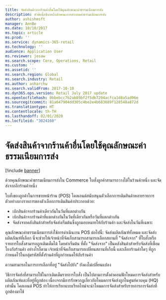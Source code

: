 ```yaml
---
title: จัดส่งสินค้าจากร้านค้าอื่นโดยใช้คุณลักษณะค่าธรรมเนียมการส่ง
description: หัวข้อนี้อธิบายถึงลักษณะการทำงานค่าธรรมเนียมการส่ง
author: ashishmsft
manager: AnnBe
ms.date: 10/10/2017
ms.topic: article
ms.prod: ''
ms.service: dynamics-365-retail
ms.technology: ''
audience: Application User
ms.reviewer: josaw
ms.search.scope: Core, Operations, Retail
ms.custom: ''
ms.assetid: ''
ms.search.region: Global
ms.search.industry: Retail
ms.author: asharchw
ms.search.validFrom: 2017-10-10
ms.dyn365.ops.version: Retail July 2017 update
ms.openlocfilehash: 0bbebcc7b2ab89bf2f5db7294acfca1d8a5ad96e
ms.sourcegitcommit: 81a647904dd305c4be2e4b683689f128548a872d
ms.translationtype: HT
ms.contentlocale: th-TH
ms.lasthandoff: 02/01/2020
ms.locfileid: "3024160"
---
```

# <a name="ship-orders-from-another-store-by-using-the-charge-send-feature"></a>จัดส่งสินค้าจากร้านค้าอื่นโดยใช้คุณลักษณะค่าธรรมเนียมการส่ง

[!include [banner](includes/banner.md)]

ด้วยคุณลักษณะค่าธรรมเนียมการส่งใน Commerce ใบสั่งลูกค้าสามารถวางได้ในร้านค้าหนึ่ง และจัดส่งจากอีกร้านค้าหนึ่ง

ใบสั่งของลูกค้าในการขายหน้าร้าน (POS) ไคลเอนต์สนับสนุนตัวเลือกการเติมสินค้าหลายรายการ ตัวอย่างบางรายการของตัวเลือกการเติมสินค้าประกอบด้วย:

- เบิกสินค้าจากร้านค้าเดียวกันในวันที่แตกต่างกัน
- เบิกสินค้าจากร้านค้าที่แตกต่างกันในวันที่เดียวกันหรือวันที่แตกต่างกัน
- จัดส่งจากคลังสินค้าสำหรับจัดส่งเริ่มต้นซึ่งถูกมอบหมายให้กับร้านค้า และจัดส่งในวันที่เฉพาะ

คุณลักษณะค่าธรรมเนียมการส่งใช้การดำเนินงาน POS ต่อไปนี้: จัดส่งผลิตภัณฑ์ทั้งหมด และจัดส่งผลิตภัณฑ์ที่เลือก นี่จะช่วยให้เจ้าหน้าที่จัดเก็บสามารถสามารถเลือกสถานที่ "จัดส่งจาก" ที่ใบสั่งหรือรายการใบสั่งสามารถถูกเติมเต็มได้ โดยค่าเริ่มต้น ที่ตั้ง "จัดส่งจาก" เป็นคลังสินค้าสำหรับจัดส่งที่เชื่อมโยงกับร้านค้า อย่างไรก็ตาม เจ้าหน้าที่จัดเก็บสามารถเปลี่ยนสถานที่เก็บนี้ และเลือกร้านค้าใดๆ ที่ถูกกำหนดไว้ในกลุ่มรหัสที่ตั้งร้านค้าที่ถูกกำหนดให้กับร้านค้า

ความสามารถในการการเลือกที่อยู่ "จัดส่งไปยัง" ยังคงไม่เปลี่ยนแปลง

วิธีการจัดส่งที่สามารถใช้ในกาเติมเต็มรายการใบสั่ง เป็นไปตามการตั้งค่าคอนฟิกโหมดการจัดส่งสำหรับผลิตภัณฑ์และที่อยู่ที่ถูกต้อง เนื่องจากมีการรักษากฎเกี่ยวกับโหมดการจัดส่งถูกในศูนย์ควบคุม (HQ) เท่านั้น ไคลเอนต์ POS ทำให้การเรียกแบบเรียลไทม์จะนำโหมดการจัดส่งสำหรับรายการการจัดส่งที่ถูกต้องมาใช้
